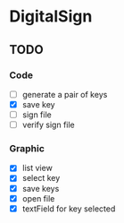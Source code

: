 # DigitalSign

## TODO

### Code

- [ ] generate a pair of keys
- [x] save key
- [ ] sign file
- [ ] verify sign file

### Graphic

- [x] list view
- [x] select key
- [x] save keys
- [x] open file
- [x] textField for key selected